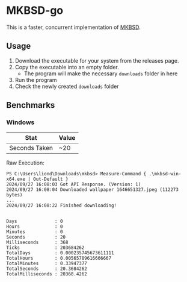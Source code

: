 # MKBSD-go
This is a faster, concurrent implementation of [MKBSD](https://github.com/nadimkobeissi/mkbsd).

## Usage
1. Download the executable for your system from the releases page.
2. Copy the executable into an empty folder. 
   - The program will make the necessary `downloads` folder in here
3. Run the program
4. Check the newly created `downloads` folder

## Benchmarks

### Windows

| Stat | Value |
|------|-------|
| Seconds Taken| ~20 |

Raw Execution:
```
PS C:\Users\liond\Downloads\mkbsd> Measure-Command { .\mkbsd-win-x64.exe | Out-Default }
2024/09/27 16:08:03 Got API Response. (Version: 1)
2024/09/27 16:08:04 Downloaded wallpaper 1646651327.jpeg (112273 bytes)
...
2024/09/27 16:08:22 Finished downloading!


Days              : 0
Hours             : 0
Minutes           : 0
Seconds           : 20
Milliseconds      : 368
Ticks             : 203684262
TotalDays         : 0.000235745673611111
TotalHours        : 0.00565789616666667
TotalMinutes      : 0.33947377
TotalSeconds      : 20.3684262
TotalMilliseconds : 20368.4262
```
